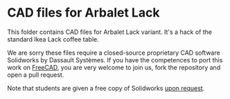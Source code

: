 # CAD files for Arbalet Lack

This folder contains CAD files for Arbalet Lack variant. It's a hack of the standard Ikea Lack coffee table.

We are sorry these files require a closed-source proprietary CAD software Solidworks by Dassault Systèmes. If you have the competences to port this work on [FreeCAD](http://freecadweb.org/), you are very welcome to join us, fork the repository and open a pull request.

Note that students are given a free copy of Solidworks [upon request](http://www.solidworks.com/sw/education/SDL_form.html).
